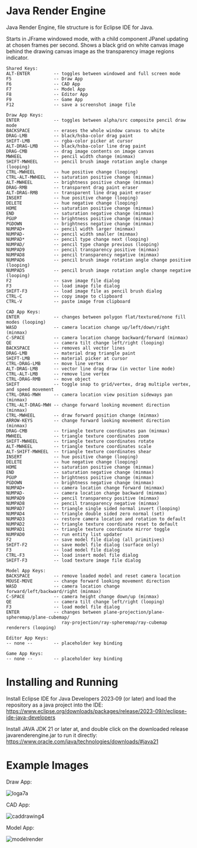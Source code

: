# Java Render Engine
Java Render Engine, file structure is for Eclipse IDE for Java.

Starts in JFrame windowed mode, with a child component JPanel updating at chosen frames per second.
Shows a black grid on white canvas image behind the drawing canvas image as the transparency image regions indicator.

```
Shared Keys:
ALT-ENTER         -- toggles between windowed and full screen mode
F5                -- Draw App
F6                -- CAD App
F7                -- Model App
F8                -- Editor App
F9                -- Game App
F12               -- save a screenshot image file

Draw App Keys:
ENTER             -- toggles between alpha/src composite pencil draw mode
BACKSPACE         -- erases the whole window canvas to white
DRAG-LMB          -- black/hsba-color drag paint
SHIFT-LMB         -- rgba-color picker at cursor
ALT-DRAG-LMB      -- black/hsba-color line drag paint
DRAG-CMB          -- drag image contents on image canvas
MWHEEL            -- pencil width change (minmax)
SHIFT-MWHEEL      -- pencil brush image rotation angle change (looping)
CTRL-MWHEEL       -- hue positive change (looping)
CTRL-ALT-MWHEEL   -- saturation positive change (minmax)
ALT-MWHEEL        -- brightness positive change (minmax)
DRAG-RMB          -- transparent drag paint eraser
ALT-DRAG-RMB      -- transparent line drag paint eraser
INSERT            -- hue positive change (looping)
DELETE            -- hue negative change (looping)
HOME              -- saturation positive change (minmax)
END               -- saturation negative change (minmax)
PGUP              -- brightness positive change (minmax)
PGDOWN            -- brightness negative change (minmax)
NUMPAD+           -- pencil width larger (minmax)
NUMPAD-           -- pencil width smaller (minmax)
NUMPAD*           -- pencil type change next (looping)
NUMPAD/           -- pencil type change previous (looping)
NUMPAD9           -- pencil transparency positive (minmax)
NUMPAD8           -- pencil transparency negative (minmax)
NUMPAD6           -- pencil brush image rotation angle change positive (looping)
NUMPAD5           -- pencil brush image rotation angle change negative (looping)
F2                -- save image file dialog
F3                -- load image file dialog
SHIFT-F3          -- load image file as pencil brush dialog
CTRL-C            -- copy image to clipboard
CTRL-V            -- paste image from clipboard

CAD App Keys:
ENTER             -- changes between polygon flat/textured/none fill modes (looping)
WASD              -- camera location change up/left/down/right (minmax)
C-SPACE           -- camera location change backward/forward (minmax)
QE                -- camera tilt change left/right (looping)
BACKSPACE         -- removes all vector lines
DRAG-LMB          -- material drag triangle paint
SHIFT-LMB         -- material picker at cursor
CTRL-DRAG-LMB     -- move line vertex
ALT-DRAG-LMB      -- vector line drag draw (in vector line mode)
CTRL-ALT-LMB      -- remove line vertex
CTRL-DRAG-RMB     -- move object
SHIFT             -- toggle snap to grid/vertex, drag multiple vertex, and speed movement
CTRL-DRAG-MWH     -- camera location view position sideways pan (minmax)
CTRL-ALT-DRAG-MWH -- change forward looking movement direction (minmax)
CTRL-MWHEEL       -- draw forward position change (minmax)
ARROW-KEYS        -- change forward looking movement direction (minmax)
DRAG-CMB          -- triangle texture coordinates pan (minmax)
MWHEEL            -- triangle texture coordinates zoom
SHIFT-MWHEEL      -- triangle texture coordinates rotate
ALT-MWHEEL        -- triangle texture coordinates scale
ALT-SHIFT-MWHEEL  -- triangle texture coordinates shear
INSERT            -- hue positive change (looping)
DELETE            -- hue negative change (looping)
HOME              -- saturation positive change (minmax)
END               -- saturation negative change (minmax)
PGUP              -- brightness positive change (minmax)
PGDOWN            -- brightness negative change (minmax)
NUMPAD+           -- camera location change forward (minmax)
NUMPAD-           -- camera location change backward (minmax)
NUMPAD9           -- pencil transparency positive (minmax)
NUMPAD8           -- pencil transparency negative (minmax)
NUMPAD7           -- triangle single sided normal invert (looping)
NUMPAD4           -- triangle double sided zero normal (set)
NUMPAD3           -- restore camera location and rotation to default
NUMPAD2           -- triangle texture coordinate reset to default
NUMPAD1           -- triangle texture coordinate mirror toggle
NUMPAD0           -- run entity list updater
F2                -- save model file dialog (all primitives)
SHIFT-F2          -- save model file dialog (surface only)
F3                -- load model file dialog
CTRL-F3           -- load insert model file dialog
SHIFT-F3          -- load texture image file dialog

Model App Keys:
BACKSPACE         -- remove loaded model and reset camera location
MOUSE-MOVE        -- change forward looking movement direction
WASD              -- camera location change forward/left/backward/right (minmax)
C-SPACE           -- camera height change down/up (minmax)
QE                -- camera tilt change left/right (looping)
F3                -- load model file dialog
ENTER             -- changes between plane-projection/plane-spheremap/plane-cubemap/
                     ray-projection/ray-spheremap/ray-cubemap renderers (looping)

Editor App Keys:
-- none --        -- placeholder key binding

Game App Keys:
-- none --        -- placeholder key binding
```

# Installing and Running

Install Eclipse IDE for Java Developers 2023‑09 (or later) and load the repository as a java project into the IDE:
https://www.eclipse.org/downloads/packages/release/2023-09/r/eclipse-ide-java-developers

Install JAVA JDK 21 or later at, and double click on the downloaded release javarenderengine.jar to run it directly:
https://www.oracle.com/java/technologies/downloads/#java21

# Example Images

Draw App:

![loga7a](https://github.com/goofyseeker311/javarenderengine/assets/19920254/f75e6fbe-1dde-42ea-b4d4-dc12c2203ab4)

CAD App:

![caddrawing4](https://github.com/goofyseeker311/javarenderengine/assets/19920254/19f1a3ce-23e7-43c0-8dfe-c5ff7c5e83f0)

Model App:

![modelrender](https://github.com/goofyseeker311/javarenderengine/assets/19920254/ae8251b3-419f-4578-83af-0bd4474a9231)
